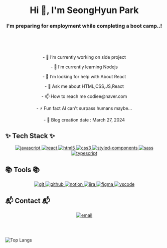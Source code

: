 <h1 align="center">Hi 👋, I'm SeongHyun Park</h1>
<h3 align="center">I'm preparing for employment while completing a boot camp..!</h3>

<br>
<br>
<br>

  
<p align="center"> - 🔭 I’m currently working on side project </p>

<p align="center"> - 🌱 I’m currently learning Nodejs </p>

<p align="center"> - 🤝 I’m looking for help with About React </p>

<p align="center"> - 💬 Ask me about HTML,CSS,JS,React </p>

<p align="center"> - 📫 How to reach me codiee@naver.com </p>

<p align="center"> - ⚡ Fun fact AI can't surpass humans maybe... </p>

<p align="center"> - 🔨 Blog creation date : March 27, 2024 </p>
 

<p align="left">
</p>

  <h2>✨ Tech Stack ✨</h2>
  <p align="center">
  <a href="https://developer.mozilla.org/en-US/docs/Web/JavaScript" target="_blank" rel="noreferrer">
    <img src="https://img.shields.io/badge/JavaScript-F7DF1E?style=for-the-badge&logo=javascript&logoColor=black" alt="javascript"/>
  </a>
  <a href="https://reactjs.org/" target="_blank" rel="noreferrer">
    <img src="https://img.shields.io/badge/React-61DAFB?style=for-the-badge&logo=react&logoColor=black" alt="react"/>
  </a>
  <a href="https://developer.mozilla.org/en-US/docs/Web/HTML" target="_blank" rel="noreferrer">
    <img src="https://img.shields.io/badge/HTML5-E34F26?style=for-the-badge&logo=html5&logoColor=white" alt="html5"/>
  </a>
  <a href="https://developer.mozilla.org/en-US/docs/Web/CSS" target="_blank" rel="noreferrer">
    <img src="https://img.shields.io/badge/CSS3-1572B6?style=for-the-badge&logo=css3&logoColor=white" alt="css3"/>
  </a>
  <a href="https://styled-components.com/" target="_blank" rel="noreferrer">
    <img src="https://img.shields.io/badge/StyledComponents-DB7093?style=for-the-badge&logo=styled-components&logoColor=white" alt="styled-components"/>
  </a>
  <a href="https://sass-lang.com" target="_blank" rel="noreferrer">
    <img src="https://img.shields.io/badge/Sass-CC6699?style=for-the-badge&logo=sass&logoColor=white" alt="sass"/>
  </a>
  <a href="https://www.typescriptlang.org/" target="_blank" rel="noreferrer">
    <img src="https://img.shields.io/badge/TypeScript-007ACC?style=for-the-badge&logo=typescript&logoColor=white" alt="typescript"/>
  </a>
</p>

<h2>📚 Tools 📚</h2>
<p align="center">
  <a href="https://git-scm.com/" target="_blank" rel="noreferrer">
    <img src="https://img.shields.io/badge/Git-F05032?style=for-the-badge&logo=git&logoColor=white" alt="git"/>
  </a>
  <a href="https://github.com/" target="_blank" rel="noreferrer">
    <img src="https://img.shields.io/badge/GitHub-181717?style=for-the-badge&logo=github&logoColor=white" alt="github"/>
  </a>
  <a href="https://www.notion.so/" target="_blank" rel="noreferrer">
    <img src="https://img.shields.io/badge/Notion-000000?style=for-the-badge&logo=notion&logoColor=white" alt="notion"/>
  </a>
  <a href="https://www.atlassian.com/software/jira" target="_blank" rel="noreferrer">
    <img src="https://img.shields.io/badge/Jira-0052CC?style=for-the-badge&logo=jira&logoColor=white" alt="jira"/>
  </a>
  <a href="https://www.figma.com/" target="_blank" rel="noreferrer">
    <img src="https://img.shields.io/badge/Figma-F24E1E?style=for-the-badge&logo=figma&logoColor=white" alt="figma"/>
  </a>
  <a href="https://code.visualstudio.com/" target="_blank" rel="noreferrer">
    <img src="https://img.shields.io/badge/VSCode-007ACC?style=for-the-badge&logo=visual-studio-code&logoColor=white" alt="vscode"/>
  </a>
</p>

<h2>📬 Contact 📬</h2>
<p align="center">
  <a href="mailto:codiee@naver.com">
    <img src="https://img.shields.io/badge/codiee@naver.com-D14836?style=for-the-badge&logo=gmail&logoColor=white" alt="email"/>
  </a>
</p>
<br>
<br>

![Top Langs](https://github-readme-stats.vercel.app/api/top-langs/?username=anuraghazra&layout=compact)

